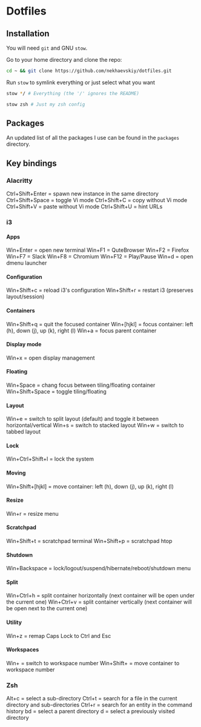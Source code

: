 # Dotfiles

## Installation

You will need `git` and GNU `stow`.

Go to your home directory and clone the repo:

```bash
cd ~ && git clone https://github.com/nekhaevskiy/dotfiles.git
```

Run `stow` to symlink everything or just select what you want

```bash
stow */ # Everything (the '/' ignores the README)
```

```bash
stow zsh # Just my zsh config
```

## Packages

An updated list of all the packages I use can be found in the `packages` directory.

## Key bindings

### Alacritty

Ctrl+Shift+Enter = spawn new instance in the same directory
Ctrl+Shift+Space = toggle Vi mode
Ctrl+Shift+C = copy without Vi mode
Ctrl+Shift+V = paste without Vi mode
Ctrl+Shift+U = hint URLs

### i3

#### Apps

Win+Enter = open new terminal
Win+F1 = QuteBrowser
Win+F2 = Firefox
Win+F7 = Slack
Win+F8 = Chromium
Win+F12 = Play/Pause
Win+d = open dmenu launcher

#### Configuration

Win+Shift+c = reload i3's configuration
Win+Shift+r = restart i3 (preserves layout/session)

#### Containers

Win+Shift+q = quit the focused container
Win+[hjkl] = focus container: left (h), down (j), up (k), right (l)
Win+a = focus parent container

#### Display mode

Win+x = open display management

#### Floating

Win+Space = chang focus between tiling/floating container
Win+Shift+Space = toggle tiling/floating

#### Layout

Win+e = switch to split layout (default) and toggle it between horizontal/vertical
Win+s = switch to stacked layout
Win+w = switch to tabbed layout

#### Lock

Win+Ctrl+Shift+l = lock the system

#### Moving

Win+Shift+[hjkl] = move container: left (h), down (j), up (k), right (l)

#### Resize

Win+r = resize menu

#### Scratchpad

Win+Shift+t = scratchpad terminal
Win+Shift+p = scratchpad htop

#### Shutdown

Win+Backspace = lock/logout/suspend/hibernate/reboot/shutdown menu

#### Split

Win+Ctrl+h = split container horizontally (next container will be open under the current one)
Win+Ctrl+v = split container vertically (next container will be open next to the current one)

#### Utility

Win+z = remap Caps Lock to Ctrl and Esc

#### Workspaces

Win+<number> = switch to workspace number <number>
Win+Shift+<number> = move container to workspace number <number>

### Zsh

Alt+c = select a sub-directory
Ctrl+t = search for a file in the current directory and sub-directories
Ctrl+r = search for an entity in the command history
bd<Space><Tab> = select a parent directory
d<Enter> = select a previously visited directory
